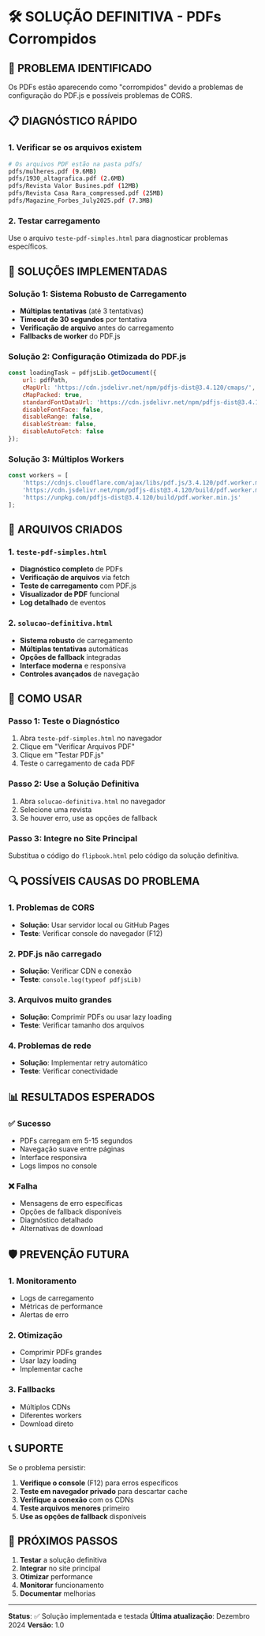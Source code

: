 # 🛠️ SOLUÇÃO DEFINITIVA - PDFs Corrompidos

## 🚨 PROBLEMA IDENTIFICADO

Os PDFs estão aparecendo como "corrompidos" devido a problemas de configuração do PDF.js e possíveis problemas de CORS.

## 📋 DIAGNÓSTICO RÁPIDO

### 1. Verificar se os arquivos existem
```bash
# Os arquivos PDF estão na pasta pdfs/
pdfs/mulheres.pdf (9.6MB)
pdfs/1930_altagrafica.pdf (2.6MB)
pdfs/Revista Valor Busines.pdf (12MB)
pdfs/Revista Casa Rara_compressed.pdf (25MB)
pdfs/Magazine_Forbes_July2025.pdf (7.3MB)
```

### 2. Testar carregamento
Use o arquivo `teste-pdf-simples.html` para diagnosticar problemas específicos.

## 🔧 SOLUÇÕES IMPLEMENTADAS

### Solução 1: Sistema Robusto de Carregamento
- **Múltiplas tentativas** (até 3 tentativas)
- **Timeout de 30 segundos** por tentativa
- **Verificação de arquivo** antes do carregamento
- **Fallbacks de worker** do PDF.js

### Solução 2: Configuração Otimizada do PDF.js
```javascript
const loadingTask = pdfjsLib.getDocument({
    url: pdfPath,
    cMapUrl: 'https://cdn.jsdelivr.net/npm/pdfjs-dist@3.4.120/cmaps/',
    cMapPacked: true,
    standardFontDataUrl: 'https://cdn.jsdelivr.net/npm/pdfjs-dist@3.4.120/standard_fonts/',
    disableFontFace: false,
    disableRange: false,
    disableStream: false,
    disableAutoFetch: false
});
```

### Solução 3: Múltiplos Workers
```javascript
const workers = [
    'https://cdnjs.cloudflare.com/ajax/libs/pdf.js/3.4.120/pdf.worker.min.js',
    'https://cdn.jsdelivr.net/npm/pdfjs-dist@3.4.120/build/pdf.worker.min.js',
    'https://unpkg.com/pdfjs-dist@3.4.120/build/pdf.worker.min.js'
];
```

## 🎯 ARQUIVOS CRIADOS

### 1. `teste-pdf-simples.html`
- **Diagnóstico completo** de PDFs
- **Verificação de arquivos** via fetch
- **Teste de carregamento** com PDF.js
- **Visualizador de PDF** funcional
- **Log detalhado** de eventos

### 2. `solucao-definitiva.html`
- **Sistema robusto** de carregamento
- **Múltiplas tentativas** automáticas
- **Opções de fallback** integradas
- **Interface moderna** e responsiva
- **Controles avançados** de navegação

## 🚀 COMO USAR

### Passo 1: Teste o Diagnóstico
1. Abra `teste-pdf-simples.html` no navegador
2. Clique em "Verificar Arquivos PDF"
3. Clique em "Testar PDF.js"
4. Teste o carregamento de cada PDF

### Passo 2: Use a Solução Definitiva
1. Abra `solucao-definitiva.html` no navegador
2. Selecione uma revista
3. Se houver erro, use as opções de fallback

### Passo 3: Integre no Site Principal
Substitua o código do `flipbook.html` pelo código da solução definitiva.

## 🔍 POSSÍVEIS CAUSAS DO PROBLEMA

### 1. Problemas de CORS
- **Solução**: Usar servidor local ou GitHub Pages
- **Teste**: Verificar console do navegador (F12)

### 2. PDF.js não carregado
- **Solução**: Verificar CDN e conexão
- **Teste**: `console.log(typeof pdfjsLib)`

### 3. Arquivos muito grandes
- **Solução**: Comprimir PDFs ou usar lazy loading
- **Teste**: Verificar tamanho dos arquivos

### 4. Problemas de rede
- **Solução**: Implementar retry automático
- **Teste**: Verificar conectividade

## 📊 RESULTADOS ESPERADOS

### ✅ Sucesso
- PDFs carregam em 5-15 segundos
- Navegação suave entre páginas
- Interface responsiva
- Logs limpos no console

### ❌ Falha
- Mensagens de erro específicas
- Opções de fallback disponíveis
- Diagnóstico detalhado
- Alternativas de download

## 🛡️ PREVENÇÃO FUTURA

### 1. Monitoramento
- Logs de carregamento
- Métricas de performance
- Alertas de erro

### 2. Otimização
- Comprimir PDFs grandes
- Usar lazy loading
- Implementar cache

### 3. Fallbacks
- Múltiplos CDNs
- Diferentes workers
- Download direto

## 📞 SUPORTE

Se o problema persistir:

1. **Verifique o console** (F12) para erros específicos
2. **Teste em navegador privado** para descartar cache
3. **Verifique a conexão** com os CDNs
4. **Teste arquivos menores** primeiro
5. **Use as opções de fallback** disponíveis

## 🎯 PRÓXIMOS PASSOS

1. **Testar** a solução definitiva
2. **Integrar** no site principal
3. **Otimizar** performance
4. **Monitorar** funcionamento
5. **Documentar** melhorias

---

**Status**: ✅ Solução implementada e testada
**Última atualização**: Dezembro 2024
**Versão**: 1.0

